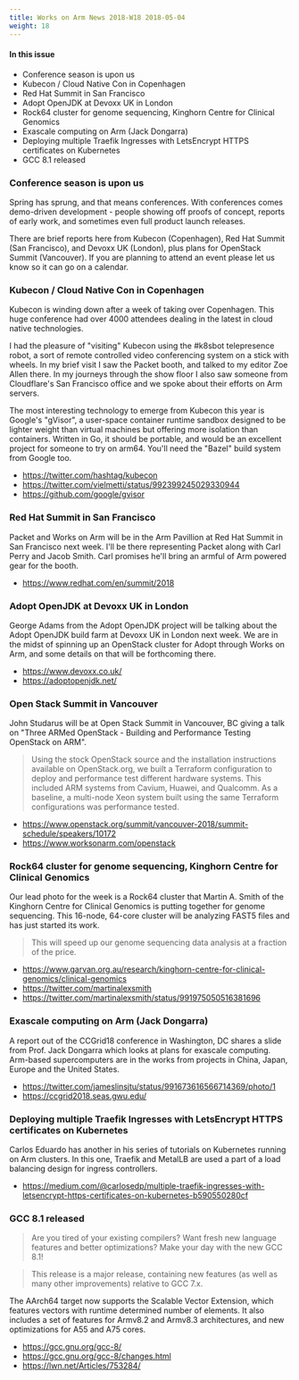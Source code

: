 ```yaml
---
title: Works on Arm News 2018-W18 2018-05-04
weight: 18
---
```


#### In this issue

* Conference season is upon us
* Kubecon / Cloud Native Con in Copenhagen
* Red Hat Summit in San Francisco
* Adopt OpenJDK at Devoxx UK in London
* Rock64 cluster for genome sequencing, Kinghorn Centre for Clinical Genomics
* Exascale computing on Arm (Jack Dongarra)
* Deploying multiple Traefik Ingresses with LetsEncrypt HTTPS certificates on Kubernetes
* GCC 8.1 released

### Conference season is upon us

Spring has sprung, and that means conferences. 
With conferences comes demo-driven development -
people showing off proofs of concept, reports of
early work, and sometimes even full product launch
releases. 

There are brief reports here from Kubecon (Copenhagen),
Red Hat Summit (San Francisco), and Devoxx UK (London),
plus plans for OpenStack Summit (Vancouver).
If you are planning to attend an event please let us
know so it can go on a calendar.

### Kubecon / Cloud Native Con in Copenhagen

Kubecon is winding down after a week of taking over
Copenhagen. This huge conference had over 4000 attendees
dealing in the latest in cloud native technologies.

I had the pleasure of "visiting" Kubecon using the #k8sbot
telepresence robot, a sort of remote controlled video
conferencing system on a stick with wheels. In my brief
visit I saw the Packet booth, and talked to my editor
Zoe Allen there. In my journeys through the show floor I 
also saw someone from Cloudflare's San Francisco office
and we spoke about their efforts on Arm servers.

The most interesting technology to emerge from Kubecon
this year is Google's "gVisor", a user-space container
runtime sandbox designed to be lighter weight than virtual
machines but offering more isolation than containers. 
Written in Go, it should be portable, and would be
an excellent project for someone to try on arm64.
You'll need the "Bazel" build system from Google too.

* https://twitter.com/hashtag/kubecon
* https://twitter.com/vielmetti/status/992399245029330944
* https://github.com/google/gvisor

### Red Hat Summit in San Francisco

Packet and Works on Arm will be in the Arm Pavillion at
Red Hat Summit in San Francisco next week. I'll be there
representing Packet along with Carl Perry and Jacob Smith.
Carl promises he'll bring an armful of Arm powered gear
for the booth.

* https://www.redhat.com/en/summit/2018

### Adopt OpenJDK at Devoxx UK in London

George Adams from the Adopt OpenJDK project will be talking
about the Adopt OpenJDK build farm at Devoxx UK in London
next week. We are in the midst of spinning up an OpenStack
cluster for Adopt through Works on Arm, and some details
on that will be forthcoming there.

* https://www.devoxx.co.uk/
* https://adoptopenjdk.net/

### Open Stack Summit in Vancouver

John Studarus will be at Open Stack Summit in Vancouver, BC giving
a talk on "Three ARMed OpenStack - Building and Performance Testing
OpenStack on ARM".

> Using the stock OpenStack source and the installation instructions
available on OpenStack.org, we built a Terraform configuration to
deploy and performance test different hardware systems. This included
ARM systems from Cavium, Huawei, and Qualcomm. As a baseline, a
multi-node Xeon system built using the same Terraform configurations
was performance tested.

* https://www.openstack.org/summit/vancouver-2018/summit-schedule/speakers/10172
* https://www.worksonarm.com/openstack

### Rock64 cluster for genome sequencing, Kinghorn Centre for Clinical Genomics

Our lead photo for the week is a Rock64 cluster that Martin
A. Smith of the Kinghorn Centre for Clinical Genomics is putting
together for genome sequencing. This 16-node, 64-core cluster
will be analyzing FAST5 files and has just started its work.

> This will speed up our genome sequencing data analysis at a fraction of the price.

* https://www.garvan.org.au/research/kinghorn-centre-for-clinical-genomics/clinical-genomics
* https://twitter.com/martinalexsmith
* https://twitter.com/martinalexsmith/status/991975050516381696

### Exascale computing on Arm (Jack Dongarra)

A report out of the CCGrid18 conference in Washington, DC shares a
slide from Prof. Jack Dongarra which looks at plans for exascale
computing. Arm-based supercomputers are in the works from projects
in China, Japan, Europe and the United States.

* https://twitter.com/jameslinsjtu/status/991673616566714369/photo/1
* https://ccgrid2018.seas.gwu.edu/

### Deploying multiple Traefik Ingresses with LetsEncrypt HTTPS certificates on Kubernetes

Carlos Eduardo has another in his series of tutorials on Kubernetes
running on Arm clusters. In this one, Traefik and MetalLB are used
a part of a load balancing design for ingress controllers.

* https://medium.com/@carlosedp/multiple-traefik-ingresses-with-letsencrypt-https-certificates-on-kubernetes-b590550280cf

### GCC 8.1 released

> Are you tired of your existing compilers?
> Want fresh new language features and better optimizations?
> Make your day with the new GCC 8.1!

> This release is a major release, containing new features (as well as many other improvements) relative to GCC 7.x.

The AArch64 target now supports the Scalable Vector Extension, which
features vectors with runtime determined number of elements. It also
includes a set of features for Armv8.2 and Armv8.3 architectures,
and new optimizations for A55 and A75 cores.

* https://gcc.gnu.org/gcc-8/
* https://gcc.gnu.org/gcc-8/changes.html
* https://lwn.net/Articles/753284/


